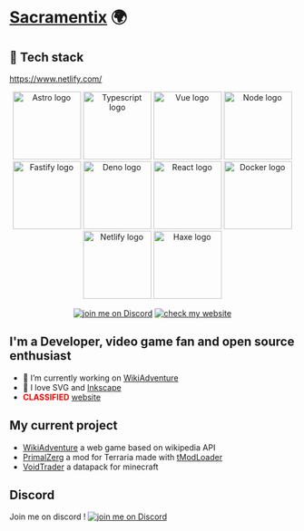 # [Sacramentix](https://sacramentix.fr) 🌍

## 🚀 Tech stack
https://www.netlify.com/
<p align="center">
  	<a href="https://astro.build" title="Astro"><img width=120 height=120 src="https://api.iconify.design/logos:astro.svg" alt="Astro logo"></a>
	<a href="https://www.typescriptlang.org" title="Typescript"><img width=120 height=120 src="https://api.iconify.design/logos:typescript-icon.svg" alt="Typescript logo"></a>
	<a href="https://vuejs.org" title="Vue"><img width=120 height=120 src="https://api.iconify.design/logos:vue.svg" alt="Vue logo"></a>
	<a href="https://nodejs.org" title="Node"><img width=120 height=120 src="https://api.iconify.design/logos:nodejs-icon.svg" alt="Node logo"></a>
	<a href="https://www.fastify.io" title="Fastify"><img width=120 height=120 src="https://api.iconify.design/logos:fastify-icon.svg" alt="Fastify logo"></a>
	<a href="https://deno.land" title="Deno"><img width=120 height=120 src="https://api.iconify.design/logos:deno.svg" alt="Deno logo"></a>
	<a href="https://fr.reactjs.org" title="React"><img width=120 height=120 src="https://api.iconify.design/logos:react.svg" alt="React logo"></a>
	<a href="https://www.docker.com" title="Docker"><img width=120 height=120 src="https://api.iconify.design/logos:docker-icon.svg" alt="Docker logo"></a>
	<a href="https://www.netlify.com" title="Netlify"><img width=120 height=120 src="https://api.iconify.design/logos:netlify.svg" alt="Netlify logo"></a>
	<a href="https://haxe.org" title="Haxe"><img width=120 height=120 src="https://api.iconify.design/logos:haxe.svg" alt="Haxe logo"></a>
</p>

<p align="center">
    <a href="https://discord.gg/cUnxzGa">
        <img src="https://img.shields.io/discord/755445795599417375?logo=discord"
            alt="join me on Discord"></a>
    <a href="https://sacramentix.fr">
        <img src="https://img.shields.io/website?label=sacramentix.fr&style=flat&logo=OVH&url=https%3A%2F%2Fsacramentix.fr"
            alt="check my website"></a>
</p>

## I'm a Developer, video game fan and open source enthusiast

- 🚧 I’m currently working on [WikiAdventure](https://github.com/Sacramentix/WikiAdventure/)
- 🗻 I love SVG and [Inkscape](https://inkscape.org/)
- <span style="color:red">**CLASSIFIED**</span> [website](http://www.scpwiki.com/)

## My current project

- [WikiAdventure](https://github.com/Sacramentix/WikiAdventure/) a web game based on wikipedia API
- [PrimalZerg](https://github.com/Sacramentix/PrimalZerg) a mod for Terraria made with [tModLoader](https://github.com/tModLoader/tModLoader)
- [VoidTrader](https://github.com/Sacramentix/VoidTraderDatapack) a datapack for minecraft

## Discord

Join me on discord !
<a href="https://discord.gg/cUnxzGa">
        <img src="https://img.shields.io/discord/755445795599417375?logo=discord"
            alt="join me on Discord"></a>



[website]: https://sacramentix.fr
[discord]: https://discord.gg/cUnxzGa
